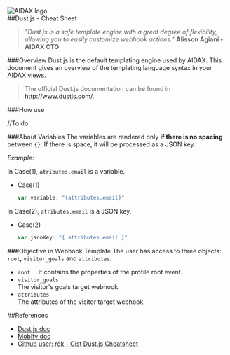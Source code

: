 ![AIDAX logo](https://raw.githubusercontent.com/astfarias/aidax/master/files/logo/logo2-less.png)  
##Dust.js - Cheat Sheet
>*"Dust.js is a safe template engine with a great degree of flexibility, allowing you to easily customize webhook actions."*
>**Alisson Agiani - AIDAX CTO**

###Overview
Dust.js is the default templating engine used by AIDAX. This document gives an overview of the templating language syntax in your AIDAX views.

> The official Dust.js documentation can be found in http://www.dustjs.com/.

###How use

//To do

###About Variables
The variables are rendered only **if there is no spacing** between `{}`. If there is space, it will be processed as a JSON key.  

*Example:*   

In Case(1), `atributes.email` is a variable.

 - Case(1)  

	```javascript
    var variable: "{attributes.email}"	
	```

In Case(2), `atributes.email` is a JSON key.

 - Case(2)  
 
	```javascript
	var jsonKey: "{ attributes.email }"  
	```  
	  	
###Objective in Webhook Template
The user has access to three objects: `root`, `visitor_goals` and `attributes`.

 * `root  `
It contains the properties of the profile root event.   
 * `visitor_goals`  
The visitor's goals target webhook.  
 * `attributes`  
The attributes of the visitor target webhook.  

##References

* [Dust.js doc](http://www.dustjs.com/docs/)
* [Mobify doc](http://adaptivejs.mobify.com/v2.0/docs/)
* [Github user: rek - Gist Dust.js Cheatsheet ](https://gist.github.com/rek/f18a7e38b8e4e3686584)